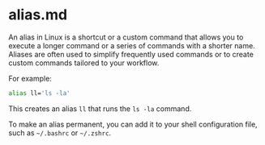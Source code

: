 # alias.md
An alias in Linux is a shortcut or a custom command that allows you to execute a longer command or a series of commands with a shorter name. Aliases are often used to simplify frequently used commands or to create custom commands tailored to your workflow.

For example:
```bash
alias ll='ls -la'
```
This creates an alias `ll` that runs the `ls -la` command.

To make an alias permanent, you can add it to your shell configuration file, such as `~/.bashrc` or `~/.zshrc`.